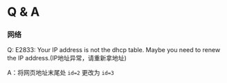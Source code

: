 # Q & A



### 网络

Q: E2833: Your IP address is not the dhcp table. Maybe you need to renew the IP address.(IP地址异常，请重新拿地址)

A：将网页地址末尾处 `id=2` 更改为 `id=3`
